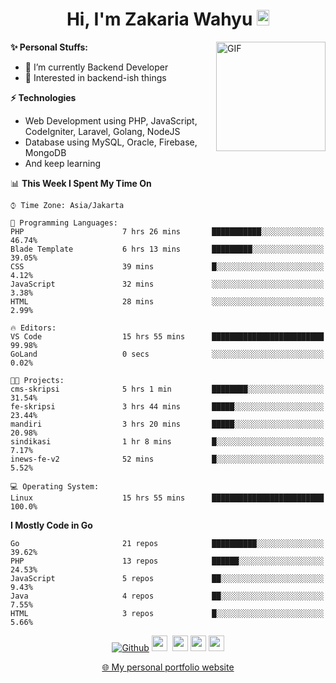 <h1 align="center">Hi, I'm Zakaria Wahyu <img src="https://github.com/TheDudeThatCode/TheDudeThatCode/blob/master/Assets/Hi.gif" width="20px" height="25px"></h1>

<img align="right" alt="GIF" height="175px" src="https://www.nayakapratama.co.id/wp-content/uploads/2019/07/Website-Maintenance.gif" />

**✨ Personal Stuffs:**
- 🔭 I’m currently Backend Developer
- 🌱 Interested in backend-ish things

**⚡ Technologies**
- Web Development using PHP, JavaScript, CodeIgniter, Laravel, Golang, NodeJS
- Database using MySQL, Oracle, Firebase, MongoDB
- And keep learning

<!--START_SECTION:waka-->
📊 **This Week I Spent My Time On** 

```text
⌚︎ Time Zone: Asia/Jakarta

💬 Programming Languages: 
PHP                      7 hrs 26 mins       ███████████░░░░░░░░░░░░░░   46.74% 
Blade Template           6 hrs 13 mins       █████████░░░░░░░░░░░░░░░░   39.05% 
CSS                      39 mins             █░░░░░░░░░░░░░░░░░░░░░░░░   4.12% 
JavaScript               32 mins             ░░░░░░░░░░░░░░░░░░░░░░░░░   3.38% 
HTML                     28 mins             ░░░░░░░░░░░░░░░░░░░░░░░░░   2.99%

🔥 Editors: 
VS Code                  15 hrs 55 mins      █████████████████████████   99.98% 
GoLand                   0 secs              ░░░░░░░░░░░░░░░░░░░░░░░░░   0.02%

🐱‍💻 Projects: 
cms-skripsi              5 hrs 1 min         ████████░░░░░░░░░░░░░░░░░   31.54% 
fe-skripsi               3 hrs 44 mins       █████░░░░░░░░░░░░░░░░░░░░   23.44% 
mandiri                  3 hrs 20 mins       █████░░░░░░░░░░░░░░░░░░░░   20.98% 
sindikasi                1 hr 8 mins         █░░░░░░░░░░░░░░░░░░░░░░░░   7.17% 
inews-fe-v2              52 mins             █░░░░░░░░░░░░░░░░░░░░░░░░   5.52%

💻 Operating System: 
Linux                    15 hrs 55 mins      █████████████████████████   100.0%

```

**I Mostly Code in Go** 

```text
Go                       21 repos            ██████████░░░░░░░░░░░░░░░   39.62% 
PHP                      13 repos            ██████░░░░░░░░░░░░░░░░░░░   24.53% 
JavaScript               5 repos             ██░░░░░░░░░░░░░░░░░░░░░░░   9.43% 
Java                     4 repos             ██░░░░░░░░░░░░░░░░░░░░░░░   7.55% 
HTML                     3 repos             █░░░░░░░░░░░░░░░░░░░░░░░░   5.66%

```



<!--END_SECTION:waka-->

<p align="center">
<a href="https://github.com/zakariawahyu" target="_blank"><img alt="Github" src="https://img.shields.io/badge/GitHub-%2312100E.svg?&style=for-the-badge&logo=Github&logoColor=white" /></a>
<a href="https://www.twitter.com/_zakariawahyu"><img src="https://img.shields.io/badge/twitter-%231DA1F2.svg?&style=for-the-badge&logo=twitter&logoColor=white" height=25></a> 
<a href="https://www.linkedin.com/in/zakariawahyu"><img src="https://img.shields.io/badge/linkedin-%230077B5.svg?&style=for-the-badge&logo=linkedin&logoColor=white" height=25></a> 
<a href="https://www.instagram.com/_zakariawahyu"><img src="https://img.shields.io/badge/instagram-%23E4405F.svg?&style=for-the-badge&logo=instagram&logoColor=white" height=25></a>
<a href="https://medium.com/@zakariawahyu"><img src="https://img.shields.io/badge/Medium-12100E?style=for-the-badge&logo=medium&logoColor=white" height=25></a>
</p>
<p align="center"><a href="https://www.zakariawahyu.com" target="_blank">🌐 My personal portfolio website</a></p>
